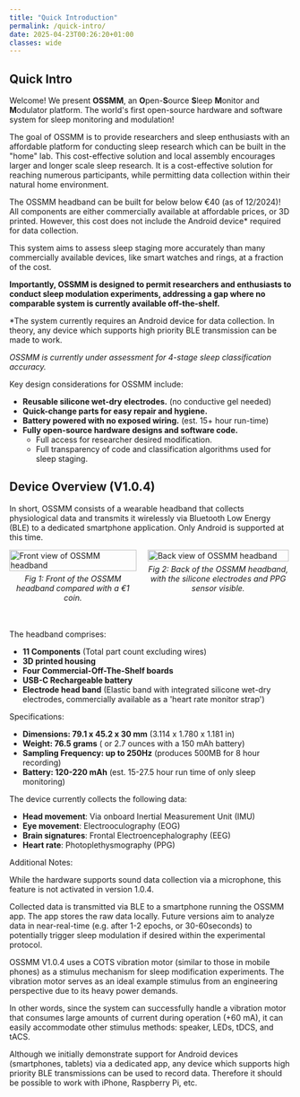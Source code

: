 ```yaml
---
title: "Quick Introduction"
permalink: /quick-intro/
date: 2025-04-23T00:26:20+01:00
classes: wide
---
```


## Quick Intro

Welcome! We present **OSSMM**, an **O**pen-**S**ource **S**leep **M**onitor and **M**odulator platform.
The world's first open-source hardware and software system for sleep monitoring and modulation!

The goal of OSSMM is to provide researchers and sleep enthusiasts with an 
affordable platform for conducting sleep research which can be built in the 
"home" lab. This cost-effective solution and local assembly encourages larger and
longer scale sleep research.  It is a cost-effective solution for reaching 
numerous participants, while permitting data collection within their natural 
home environment.

The OSSMM headband can be built for below below €40 (as of 12/2024)! All 
components are either commercially available at affordable prices, or 
3D printed. However, this cost does not include the Android device* required
for data collection.

This system aims to assess sleep staging more accurately than many commercially 
available devices, like smart watches and rings, at a fraction of the cost. 

**Importantly, OSSMM is designed to permit researchers and enthusiasts to conduct
sleep modulation experiments, addressing a gap where no comparable system is
currently available off-the-shelf.**

*The system currently requires an Android device for data collection. In theory,
any device which supports high priority BLE transmission can be made to work.

*OSSMM is currently under assessment for 4-stage sleep classification accuracy.*

Key design considerations for OSSMM include:

* **Reusable silicone wet-dry electrodes.** (no conductive gel needed)
* **Quick-change parts for easy repair and hygiene.**
* **Battery powered with no exposed wiring.** (est. 15+ hour run-time)
* **Fully open-source hardware designs and software code.**
  - Full access for researcher desired modification.
  - Full transparency of code and classification algorithms used for sleep staging.
  
  
## Device Overview (V1.0.4)

In short, OSSMM consists of a wearable headband that collects physiological data
and transmits it wirelessly via Bluetooth Low Energy (BLE) to a dedicated 
smartphone application. Only Android is supported at this time.

<div style="display: flex; flex-direction: row; align-items: flex-start;">
  <figure style="margin: 0; width: 45%;">
    <img src="{{ site.url }}/OSSMM/media/quick-intro/front.jpg" alt="Front view of OSSMM headband" style="width: 100%;">
    <figcaption style="text-align: center; font-style: italic; margin-top: 5px;">Fig 1: Front of the OSSMM headband compared with a €1 coin.</figcaption>
  </figure>
  <figure style="margin: 0; width: 50%; margin-left: 4%;">
    <img src="{{ site.url }}/OSSMM/media/quick-intro/back.jpg" alt="Back view of OSSMM headband" style="width: 100%;">
    <figcaption style="text-align: center; font-style: italic; margin-top: 5px;">Fig 2: Back of the OSSMM headband, with the silicone electrodes and PPG sensor visible.</figcaption>
  </figure>
</div>
<br><br>

The headband comprises:

* **11 Components** (Total part count excluding wires)
* **3D printed housing**
* **Four Commercial-Off-The-Shelf boards**
* **USB-C Rechargeable battery**
* **Electrode head band** (Elastic band with integrated silicone wet-dry 
electrodes, commercially available as a 'heart rate monitor strap')

Specifications:

* **Dimensions: 79.1 x 45.2 x 30 mm** (3.114 x 1.780 x 1.181 in)
* **Weight: 76.5 grams** ( or 2.7 ounces with a 150 mAh battery)
* **Sampling Frequency: up to 250Hz** (produces 500MB for 8 hour recording)
* **Battery: 120-220 mAh** (est. 15-27.5 hour run time of only sleep monitoring)

The device currently collects the following data:

* **Head movement**: Via onboard Inertial Measurement Unit (IMU)
* **Eye movement**: Electrooculography (EOG)
* **Brain signatures**: Frontal Electroencephalography (EEG)
* **Heart rate**: Photoplethysmography (PPG)

Additional Notes:

While the hardware supports sound data collection via a microphone, this feature 
is not activated in version 1.0.4.

Collected data is transmitted via BLE to a smartphone running the OSSMM app. 
The app stores the raw data locally. Future versions aim to analyze data in 
near-real-time (e.g. after 1-2 epochs, or 30-60seconds) to potentially trigger 
sleep modulation if desired within the experimental protocol.

OSSMM V1.0.4 uses a COTS vibration motor (similar to those in mobile phones) as 
a stimulus mechanism for sleep modification experiments. The vibration motor 
serves as an ideal example stimulus from an engineering perspective due to its 
heavy power demands. 

In other words, since the system can successfully handle a vibration motor that 
consumes large amounts of current during operation (+60 mA), it can easily 
accommodate other stimulus methods: speaker, LEDs, tDCS, and tACS.

Although we initially demonstrate support for Android devices 
(smartphones, tablets) via a dedicated app, any device which supports high 
priority BLE transmissions can be used to record data. Therefore it should be
possible to work with iPhone, Raspberry Pi, etc.